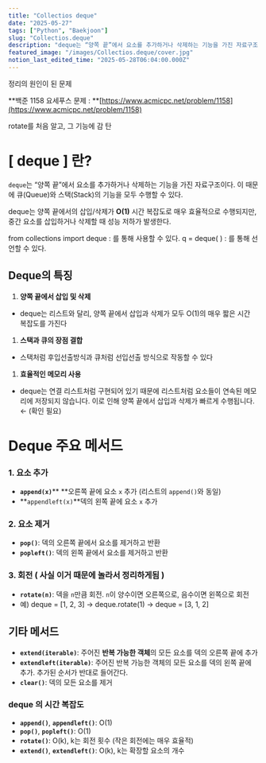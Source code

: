 ```yaml
---
title: "Collectios deque"
date: "2025-05-27"
tags: ["Python", "Baekjoon"]
slug: "Collectios.deque"
description: "deque는 “양쪽 끝”에서 요소를 추가하거나 삭제하는 기능을 가진 자료구조이다. 이 때문에 큐(Queue)와 스택(Stack)의 기능을 모두 수행할 수 있다."
featured_image: "/images/Collectios.deque/cover.jpg"
notion_last_edited_time: "2025-05-28T06:04:00.000Z"
---
```

정리의 원인이 된 문제

**백준 1158 요세푸스 문제 : **[https://www.acmicpc.net/problem/1158](https://www.acmicpc.net/problem/1158)

rotate를 처음 알고, 그 기능에 감 탄

# [ deque ] **란?**

`deque`는 “양쪽 끝”에서 요소를 추가하거나 삭제하는 기능을 가진 자료구조이다.
이 때문에 큐(Queue)와 스택(Stack)의 기능을 모두 수행할 수 있다.

deque는 양쪽 끝에서의 삽입/삭제가 **O(1)** 시간 복잡도로 매우 효율적으로 수행되지만, 중간 요소를 삽입하거나 삭제할 때 성능 저하가 발생한다.

from collections import deque : 를 통해 사용할 수 있다.
q = deque( ) : 를 통해 선언할 수 있다.

## **Deque의 특징**
1. **양쪽 끝에서 삽입 및 삭제**
- deque는 리스트와 달리, 양쪽 끝에서 삽입과 삭제가 모두 O(1)의 매우 짧은 시간 복잡도를 가진다
1. **스택과 큐의 장점 결합** 
- 스택처럼 후입선출방식과 큐처럼 선입선출 방식으로 작동할 수 있다
1. **효율적인 메모리 사용**
- deque는 연결 리스트처럼 구현되어 있기 때문에 리스트처럼 요소들이 연속된 메모리에 저장되지 않습니다. 이로 인해 양쪽 끝에서 삽입과 삭제가 빠르게 수행됩니다. ← (확인 필요)
# **Deque 주요 메서드**
### 1. **요소 추가**
- **`append(x)`**** **오른쪽 끝에 요소 `x` 추가 (리스트의 `append()`와 동일)
- **`appendleft(x)`**덱의 왼쪽 끝에 요소 `x` 추가
### 2. **요소 제거**
- **`pop()`**: 덱의 오른쪽 끝에서 요소를 제거하고 반환
- **`popleft()`**: 덱의 왼쪽 끝에서 요소를 제거하고 반환
### 3. 회전  **( 사실 이거 때문에 놀라서 정리하게됨 )**
- **`rotate(n)`**: 덱을 `n`만큼 회전. `n`이 양수이면 오른쪽으로, 음수이면 왼쪽으로 회전
- 예) deque = [1, 2, 3] → deque.rotate(1) → deque = [3, 1, 2]
## **기타 메서드**
- **`extend(iterable)`**: 주어진 **반복 가능한 객체**의 모든 요소를 덱의 오른쪽 끝에 추가
- **`extendleft(iterable)`**: 주어진 반복 가능한 객체의 모든 요소를 덱의 왼쪽 끝에 추가. 
추가된 순서가 반대로 들어간다.
- **`clear()`**: 덱의 모든 요소를 제거
### **deque 의 시간 복잡도**
- **`append()`**, **`appendleft()`**: O(1)
- **`pop()`**, **`popleft()`**: O(1)
- **`rotate()`**: O(k), k는 회전 횟수 (작은 회전에는 매우 효율적)
- **`extend()`**, **`extendleft()`**: O(k), k는 확장할 요소의 개수